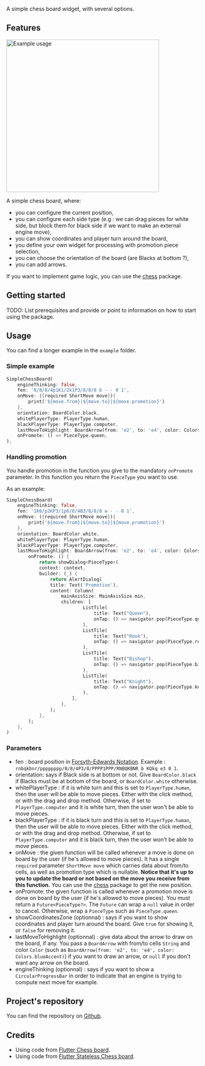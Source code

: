 <!-- 
This README describes the package. If you publish this package to pub.dev,
this README's contents appear on the landing page for your package.

For information about how to write a good package README, see the guide for
[writing package pages](https://dart.dev/guides/libraries/writing-package-pages). 

For general information about developing packages, see the Dart guide for
[creating packages](https://dart.dev/guides/libraries/create-library-packages)
and the Flutter guide for
[developing packages and plugins](https://flutter.dev/developing-packages). 
-->

A simple chess board widget, with several options.

## Features

<img src="https://github.com/loloof64/Flutter-Simple-Chess-Board/blob/main/simple_chess_board.jpg" alt="Example usage" width="400"/>

A simple chess board, where:
* you can configure the current position,
* you can configure each side type (e.g : we can drag pieces for white side, but block them for black side if we want to make an external engine move),
* you can show coordinates and player turn around the board,
* you define your own widget for processing with promotion piece selection,
* you can choose the orientation of the board (are Blacks at bottom ?),
* you can add arrows.

If you want to implement game logic, you can use the [chess](https://pub.dev/packages/chess) package.

## Getting started

TODO: List prerequisites and provide or point to information on how to
start using the package.

## Usage

You can find a longer example in the `example` folder. 

### Simple example

```dart
SimpleChessBoard(
    engineThinking: false,
    fen: '8/8/8/4p1K1/2k1P3/8/8/8 b - - 0 1',
    onMove: ({required ShortMove move}){
        print('${move.from}|${move.to}|${move.promotion}')
    },
    orientation: BoardColor.black,
    whitePlayerType: PlayerType.human,
    blackPlayerType: PlayerType.computer,
    lastMoveToHighlight: BoardArrow(from: 'e2', to: 'e4', color: Colors.blueAccent),
    onPromote: () => PieceType.queen,
),
```

### Handling promotion

You handle promotion in the function you give to the mandatory `onPromote` parameter. In this function you return the `PieceType` you want to use.

As an example:

```dart
SimpleChessBoard(
    engineThinking: false,
    fen: '1k6/p2KP3/1p6/8/4B3/8/8/8 w - - 0 1',
    onMove: ({required ShortMove move}){
        print('${move.from}|${move.to}|${move.promotion}')
    },
    orientation: BoardColor.white,
    whitePlayerType: PlayerType.human,
    blackPlayerType: PlayerType.computer,
    lastMoveToHighlight: BoardArrow(from: 'e2', to: 'e4', color: Colors.blueAccent),
        onPromote: () {
            return showDialog<PieceType>(
            context: context,
            builder: (_) {
                return AlertDialog(
                title: Text('Promotion'),
                content: Column(
                    mainAxisSize: MainAxisSize.min,
                    children: [
                            ListTile(
                                title: Text("Queen"),
                                onTap: () => navigator.pop(PieceType.queen),
                            ),
                            ListTile(
                                title: Text("Rook"),
                                onTap: () => navigator.pop(PieceType.rook),
                            ),
                            ListTile(
                                title: Text("Bishop"),
                                onTap: () => navigator.pop(PieceType.bishop),
                            ),
                            ListTile(
                                title: Text("Knight"),
                                onTap: () => navigator.pop(PieceType.knight),
                            ),
                        ],
                    ),
                );
            },
        );
    },
)
```

### Parameters

* fen : board position in [Forsyth-Edwards Notation](https://en.wikipedia.org/wiki/Forsyth%E2%80%93Edwards_Notation). Example : `rnbqkbnr/pppppppp/8/8/4P3/8/PPPP1PPP/RNBQKBNR b KQkq e3 0 1`.
* orientation: says if Black side is at bottom or not. Give `BoardColor.black` if Blacks must be at bottom of the board, or `BoardColor.white` otherwise.
* whitePlayerType : if it is white turn and this is set to `PlayerType.human`, then the user will be able to move pieces. Either with the click method, or with the drag and drop method. Otherwise, if set to `PlayerType.computer` and it is white turn, then the user won't be able to move pieces.
* blackPlayerType : if it is black turn and this is set to `PlayerType.human`, then the user will be able to move pieces. Either with the click method, or with the drag and drop method. Otherwise, if set to `PlayerType.computer` and it is black turn, then the user won't be able to move pieces.
* onMove : the given function will be called whenever a move is done on board by the user (if he's allowed to move pieces). It has a single `required` parameter `ShortMove move` which carries data about from/to cells, as well as promotion type which is nullable. **Notice that it's up to you to update the board or not based on the move you receive from this function.** You can use the [chess](https://pub.dev/packages/chess) package to get the new position.
* onPromote: the given function is called whenever a promotion move is done on board by the user (if he's allowed to move pieces). You must return a `Future<PieceType?>`. The `Future` can wrap a `null` value in order to cancel. Otherwise, wrap a `PieceType` such as `PieceType.queen`.
* showCoordinatesZone (optionnal) : says if you want to show coordinates and player turn around the board. Give `true` for showing it, or `false` for removing it.
* lastMoveToHighlight (optionnal) : give data about the arrow to draw on the board, if any. You pass a `BoardArrow` with from/to cells `String` and color `Color` (such as `BoardArrow(from: 'e2', to: 'e4', color: Colors.blueAccent)`) if you want to draw an arrow, or `null` if you don't want any arrow on the board.
* engineThinking (optionnal) : says if you want to show a `CircularProgressBar` in order to indicate that an engine is trying to compute next move for example.

## Project's repository

You can find the repository on [Github](https://github.com/loloof64/Flutter-Simple-Chess-Board).

## Credits

* Using code from [Flutter Chess board](https://github.com/varunpvp/flutter_chessboard).
* Using code from [Flutter Stateless Chess board](https://github.com/varunpvp/flutter_chessboard).